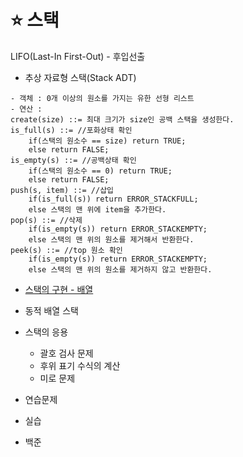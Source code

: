 # ⭐ 스택
LIFO(Last-In First-Out) - 후입선출

* 추상 자료형 스택(Stack ADT)

```
- 객체 : 0개 이상의 원소를 가지는 유한 선형 리스트
- 연산 : 
create(size) ::= 최대 크기가 size인 공백 스택을 생성한다.
is_full(s) ::= //포화상태 확인
	if(스택의 원소수 == size) return TRUE;
	else return FALSE;
is_empty(s) ::= //공백상태 확인
	if(스택의 원소수 == 0) return TRUE;
	else return FALSE;
push(s, item) ::= //삽입
	if(is_full(s)) return ERROR_STACKFULL;
	else 스택의 맨 위에 item을 추가한다.
pop(s) ::= //삭제
	if(is_empty(s)) return ERROR_STACKEMPTY;
	else 스택의 맨 위의 원소를 제거해서 반환한다.
peek(s) ::= //top 원소 확인
	if(is_empty(s)) return ERROR_STACKEMPTY;
	else 스택의 맨 위의 원소를 제거하지 않고 반환한다.
```

* [스택의 구현 - 배열](./스택의구현.md)

* 동적 배열 스택

* 스택의 응용
	* 괄호 검사 문제
	* 후위 표기 수식의 계산
	* 미로 문제

* 연습문제
* 실습
* 백준
